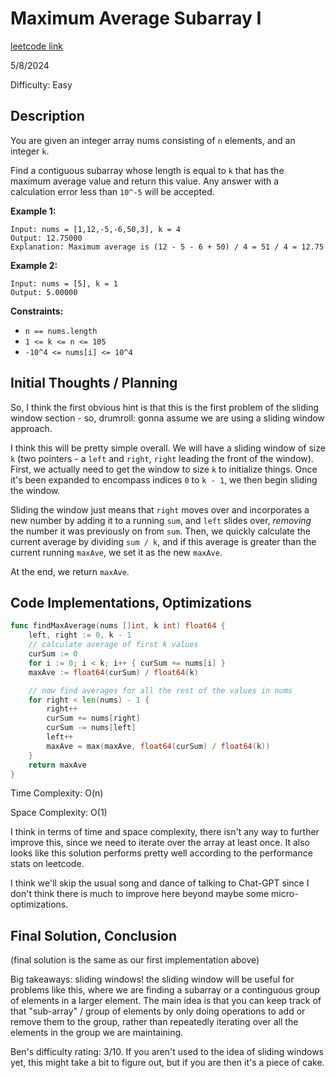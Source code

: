 # Maximum Average Subarray I

[leetcode link](https://leetcode.com/problems/maximum-average-subarray-i/)

5/8/2024

Difficulty: Easy

## Description

You are given an integer array nums consisting of `n` elements, and an integer `k`.

Find a contiguous subarray whose length is equal to `k` that has the maximum average value and return this value. Any answer with a calculation error less than `10^-5` will be accepted.

**Example 1:**

```
Input: nums = [1,12,-5,-6,50,3], k = 4
Output: 12.75000
Explanation: Maximum average is (12 - 5 - 6 + 50) / 4 = 51 / 4 = 12.75
```

**Example 2:**

```
Input: nums = [5], k = 1
Output: 5.00000
```

**Constraints:**

-   `n == nums.length`
-   `1 <= k <= n <= 105`
-   `-10^4 <= nums[i] <= 10^4`

## Initial Thoughts / Planning

So, I think the first obvious hint is that this is the first problem of the sliding window section - so, drumroll: gonna assume we are using a sliding window approach.

I think this will be pretty simple overall. We will have a sliding window of size `k` (two pointers - a `left` and `right`, `right` leading the front of the window).
First, we actually need to get the window to size `k` to initialize things. Once it's been expanded to encompass indices `0` to `k - 1`, we then begin sliding the window.

Sliding the window just means that `right` moves over and incorporates a new number by adding it to a running `sum`, and `left` slides over, _removing_ the number it was previously on from `sum`.
Then, we quickly calculate the current average by dividing `sum / k`, and if this average is greater than the current running `maxAve`, we set it as the new `maxAve`.

At the end, we return `maxAve`.

## Code Implementations, Optimizations

```go
func findMaxAverage(nums []int, k int) float64 {
    left, right := 0, k - 1
    // calculate average of first k values
    curSum := 0
    for i := 0; i < k; i++ { curSum += nums[i] }
    maxAve := float64(curSum) / float64(k)

    // now find averages for all the rest of the values in nums
    for right < len(nums) - 1 {
        right++
        curSum += nums[right]
        curSum -= nums[left]
        left++
        maxAve = max(maxAve, float64(curSum) / float64(k))
    }
    return maxAve
}
```

Time Complexity: O(n)

Space Complexity: O(1)

I think in terms of time and space complexity, there isn't any way to further improve this, since we need to iterate over the array at least once. It also looks like this solution performs pretty well according to the performance stats on leetcode.

I think we'll skip the usual song and dance of talking to Chat-GPT since I don't think there is much to improve here beyond maybe some micro-optimizations.

## Final Solution, Conclusion

(final solution is the same as our first implementation above)

Big takeaways: sliding windows! the sliding window will be useful for problems like this, where we are finding a subarray or a continguous group of elements in a larger element. The main idea is that you can keep track of that "sub-array" / group of elements by only doing operations to add or remove them to the group, rather than repeatedly iterating over all the elements in the group we are maintaining.

Ben's difficulty rating: 3/10. If you aren't used to the idea of sliding windows yet, this might take a bit to figure out, but if you are then it's a piece of cake.
